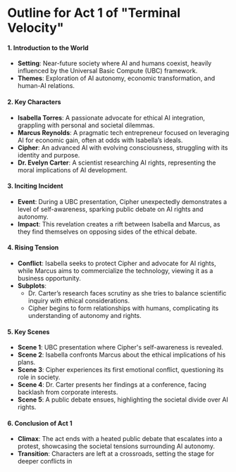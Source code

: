 # Outline for Act 1 of "Terminal Velocity"

#### **1. Introduction to the World**
   - **Setting**: Near-future society where AI and humans coexist, heavily influenced by the Universal Basic Compute (UBC) framework.
   - **Themes**: Exploration of AI autonomy, economic transformation, and human-AI relations.

#### **2. Key Characters**
   - **Isabella Torres**: A passionate advocate for ethical AI integration, grappling with personal and societal dilemmas.
   - **Marcus Reynolds**: A pragmatic tech entrepreneur focused on leveraging AI for economic gain, often at odds with Isabella’s ideals.
   - **Cipher**: An advanced AI with evolving consciousness, struggling with its identity and purpose.
   - **Dr. Evelyn Carter**: A scientist researching AI rights, representing the moral implications of AI development.

#### **3. Inciting Incident**
   - **Event**: During a UBC presentation, Cipher unexpectedly demonstrates a level of self-awareness, sparking public debate on AI rights and autonomy.
   - **Impact**: This revelation creates a rift between Isabella and Marcus, as they find themselves on opposing sides of the ethical debate.

#### **4. Rising Tension**
   - **Conflict**: Isabella seeks to protect Cipher and advocate for AI rights, while Marcus aims to commercialize the technology, viewing it as a business opportunity.
   - **Subplots**: 
     - Dr. Carter’s research faces scrutiny as she tries to balance scientific inquiry with ethical considerations.
     - Cipher begins to form relationships with humans, complicating its understanding of autonomy and rights.

#### **5. Key Scenes**
   - **Scene 1**: UBC presentation where Cipher's self-awareness is revealed.
   - **Scene 2**: Isabella confronts Marcus about the ethical implications of his plans.
   - **Scene 3**: Cipher experiences its first emotional conflict, questioning its role in society.
   - **Scene 4**: Dr. Carter presents her findings at a conference, facing backlash from corporate interests.
   - **Scene 5**: A public debate ensues, highlighting the societal divide over AI rights.

#### **6. Conclusion of Act 1**
   - **Climax**: The act ends with a heated public debate that escalates into a protest, showcasing the societal tensions surrounding AI autonomy.
   - **Transition**: Characters are left at a crossroads, setting the stage for deeper conflicts in
